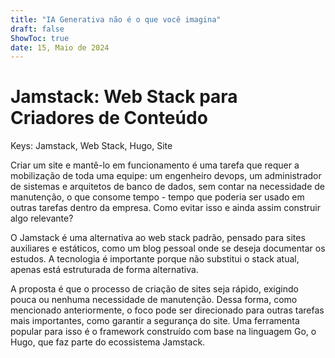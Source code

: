 ```yaml
---
title: "IA Generativa não é o que você imagina"
draft: false
ShowToc: true
date: 15, Maio de 2024
---
```



# Jamstack: Web Stack para Criadores de Conteúdo

Keys: Jamstack, Web Stack, Hugo, Site



Criar um site e mantê-lo em funcionamento é uma tarefa que requer a mobilização de toda uma equipe: um engenheiro devops, um administrador de 
sistemas e arquitetos de banco de dados, sem contar na necessidade de manutenção, o que consome tempo - tempo que 
poderia ser usado em outras tarefas dentro da empresa. Como evitar isso e ainda assim construir algo relevante?


O Jamstack é uma alternativa ao web stack padrão, pensado para sites auxiliares e estáticos, como um blog pessoal onde 
se deseja documentar os estudos. A tecnologia é importante porque não substitui o stack atual, apenas está estruturada de forma alternativa.

A proposta é que o processo de criação de sites seja rápido, exigindo pouca ou nenhuma necessidade de manutenção.
Dessa forma, como mencionado anteriormente, o foco pode ser direcionado para outras tarefas mais importantes, como garantir a segurança do site. 
Uma ferramenta popular para isso é o framework construído com base na linguagem Go, o Hugo, que faz parte do ecossistema Jamstack.
